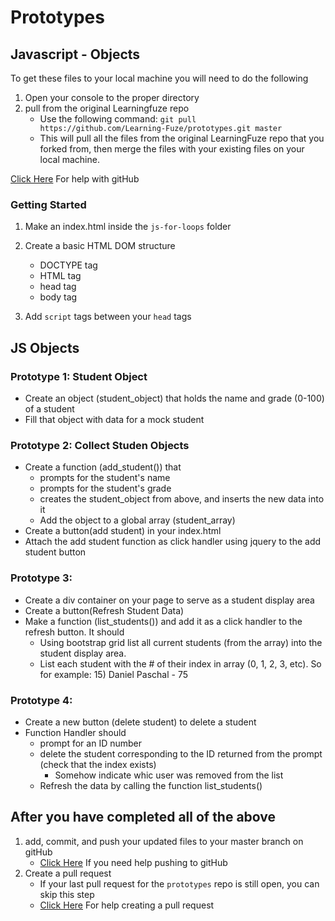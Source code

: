 # Prototypes

## Javascript - Objects

To get these files to your local machine you will need to do the following

1. Open your console to the proper directory
2. pull from the original Learningfuze repo
	- Use the following command:
		`git pull https://github.com/Learning-Fuze/prototypes.git master`
	- This will pull all the files from the original LearningFuze repo that you forked from, then merge the files with your existing files on your local machine.

<a href="https://github.com/Learning-Fuze/git-workflow#github-workflow">Click Here</a> For help with gitHub 

### Getting Started

1. Make an index.html inside the `js-for-loops` folder

2. Create a basic HTML DOM structure
	- DOCTYPE tag
	- HTML tag
	- head tag
	- body tag

3. Add `script` tags between your `head` tags

## JS Objects

### Prototype 1: Student Object
- Create an object (student_object) that holds the name and grade (0-100) of a student
- Fill that object with data for a mock student

### Prototype 2: Collect Studen Objects
- Create a function (add_student()) that 
	- prompts for the student's name
	- prompts for the student's grade
	- creates the student_object from above, and inserts the new data into it
	- Add the object to a global array (student_array)
- Create a button(add student) in your index.html
- Attach the add student function as click handler using jquery to the add student button

### Prototype 3: 
- Create a div container on your page to serve as a student display area
- Create a button(Refresh Student Data)
- Make a function (list_students()) and add it as a click handler to the refresh button.  It should
	- Using bootstrap grid list all current students (from the array) into the student display area. 
	- List each student with the # of their index in array (0, 1, 2, 3, etc).  So for example: 15) Daniel Paschal - 75

### Prototype 4:
- Create a new button (delete student) to delete a student
- Function Handler should
	- prompt for an ID number
	- delete the student corresponding to the ID returned from the prompt (check that the index exists)
		- Somehow indicate whic user was removed from the list
	- Refresh the data by calling the function list_students()

## After you have completed all of the above

1. add, commit, and push your updated files to your master branch on gitHub
	- <a href="https://github.com/Learning-Fuze/git-workflow#step-4---pushing-your-work-back-to-github">Click Here</a> If you need help pushing to gitHub
2. Create a pull request
	- If your last pull request for the `prototypes` repo is still open, you can skip this step
	- <a href="https://github.com/Learning-Fuze/git-workflow#step-5---creating-a-pull-request-1">Click Here</a> For help creating a pull request
